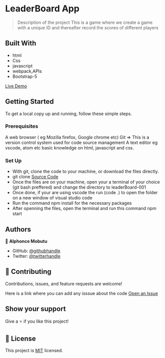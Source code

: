 # LeaderBoard App
> Description of the project
This is a game where we create a game with a unique ID and thereafter record the scores of different players

## Built With

- html
- Css
- javascript
- webpack,APIs
- Bootstrap-5

[Live Demo](https://moonlit-gelato-d37139.netlify.app)

## Getting Started
To get a local copy up and running, follow these simple steps.

### Prerequisites
A web browser ( eg Mozilla firefox, Google chrome etc)
Git => This is a version control system  used for code source management
A text editor eg vscode, atom etc
basic knowledge on html, javascript and css.

### Set Up
- With git, clone the code to your machine, or download the files directly.
- git clone [Source Code](https://github.com/tingamapuro04/leaderBoard-001)
- Once the files are on your machine, open your a terminal of your choice (git bash preffered) and change the directory to leaderBoard-001
- Once done, if your are using vscode the run (code .) to open the folder on a new window of visual studio code
- Run the command npm install for the necessary packages
- After openning the files, open the terminal and run this command npm start

## Authors

👤 **Alphonce Mobutu**

- GitHub: [@githubhandle](https://github.com/tingamapuro04)
- Twitter: [@twitterhandle](https://twitter.com/alphonce_mobutu)

## 🤝 Contributing

Contributions, issues, and feature requests are welcome!

Here is a link where you can add any isssue about the code [Open an Issue](https://github.com/tingamapuro04/leaderBoard-001/issues/1)

## Show your support

Give a ⭐️ if you like this project!


## 📝 License

This project is [MIT](./MIT.md) licensed.
